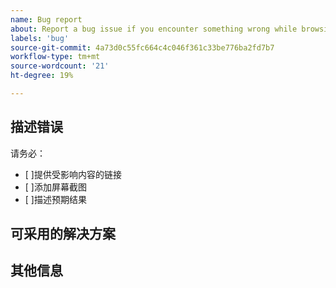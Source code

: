 ```yaml
---
name: Bug report
about: Report a bug issue if you encounter something wrong while browsing our documentation
labels: 'bug'
source-git-commit: 4a73d0c55fc664c4c046f361c33be776ba2fd7b7
workflow-type: tm+mt
source-wordcount: '21'
ht-degree: 19%

---
```



## 描述错误

<!-- (REQUIRED) What is the issue or current behavior? -->

请务必：

- [ ]提供受影响内容的链接
- [ ]添加屏幕截图
- [ ]描述预期结果

## 可采用的解决方案

<!-- (OPTIONAL) What would a solution for this issue look like? -->

## 其他信息

<!-- (OPTIONAL) What other information can you provide about this issue? -->

<!-- Thank you for taking the time to report the issue. -->
